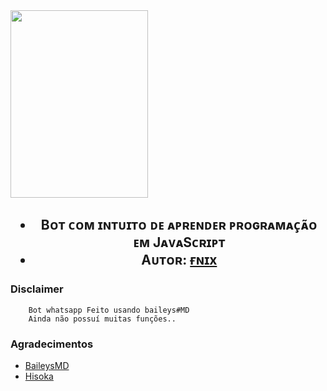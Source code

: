 
<img src="https://i.imgur.com/8m5yu2Y.gif" width="220" height="300" align="center">
<h2 align="center"Shiro Bot ✨</h2>

* Bᴏᴛ ᴄᴏᴍ ɪɴᴛᴜɪᴛᴏ ᴅᴇ ᴀᴘʀᴇɴᴅᴇʀ ᴘʀᴏɢʀᴀᴍᴀᴄ̧ᴀ̃ᴏ ᴇᴍ JᴀᴠᴀSᴄʀɪᴘᴛ 
* Aᴜᴛᴏʀ: [ғɴɪx](https://github.com/fnixdev)

### Disclaimer
```
    Bot whatsapp Feito usando baileys#MD
    Ainda não possuí muitas funções..
```

### Agradecimentos

* [BaileysMD](https://github.com/adiwajshing/baileys/tree/multi-device)
* [Hisoka](https://github.com/DikaArdnt/Hisoka-Morou)